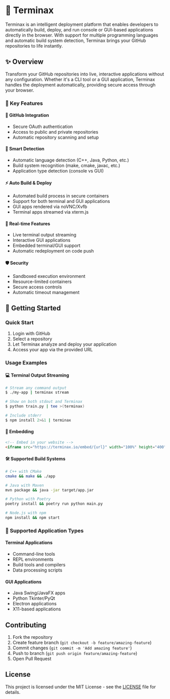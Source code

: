 # 🚀 Terminax

Terminax is an intelligent deployment platform that enables developers to automatically build, deploy, and run console or GUI-based applications directly in the browser. With support for multiple programming languages and automatic build system detection, Terminax brings your GitHub repositories to life instantly.

## ✨ Overview

Transform your GitHub repositories into live, interactive applications without any configuration. Whether it's a CLI tool or a GUI application, Terminax handles the deployment automatically, providing secure access through your browser.

### 🎯 Key Features

#### 🔐 GitHub Integration

- Secure OAuth authentication
- Access to public and private repositories
- Automatic repository scanning and setup

#### 🧠 Smart Detection

- Automatic language detection (C++, Java, Python, etc.)
- Build system recognition (make, cmake, javac, etc.)
- Application type detection (console vs GUI)

#### ⚡ Auto Build & Deploy

- Automated build process in secure containers
- Support for both terminal and GUI applications
- GUI apps rendered via noVNC/Xvfb
- Terminal apps streamed via xterm.js

#### 🔄 Real-time Features

- Live terminal output streaming
- Interactive GUI applications
- Embedded terminal/GUI support
- Automatic redeployment on code push

#### 🛡️ Security

- Sandboxed execution environment
- Resource-limited containers
- Secure access controls
- Automatic timeout management

## 🚦 Getting Started

### Quick Start

1. Login with GitHub
2. Select a repository
3. Let Terminax analyze and deploy your application
4. Access your app via the provided URL

### Usage Examples

#### 💻 Terminal Output Streaming

```bash
# Stream any command output
$ ./my-app | terminax stream

# Show on both stdout and Terminax
$ python train.py | tee >(terminax)

# Include stderr
$ npm install 2>&1 | terminax
```

#### 🔌 Embedding

```html
<!-- Embed in your website -->
<iframe src="https://terminax.io/embed/{url}" width="100%" height="400"> </iframe>
```

#### 🛠️ Supported Build Systems

```bash
# C++ with CMake
cmake && make && ./app

# Java with Maven
mvn package && java -jar target/app.jar

# Python with Poetry
poetry install && poetry run python main.py

# Node.js with npm
npm install && npm start
```

### 🎨 Supported Application Types

#### Terminal Applications

- Command-line tools
- REPL environments
- Build tools and compilers
- Data processing scripts

#### GUI Applications

- Java Swing/JavaFX apps
- Python Tkinter/PyQt
- Electron applications
- X11-based applications

## Contributing

1. Fork the repository
2. Create feature branch (`git checkout -b feature/amazing-feature`)
3. Commit changes (`git commit -m 'Add amazing feature'`)
4. Push to branch (`git push origin feature/amazing-feature`)
5. Open Pull Request

## License

This project is licensed under the MIT License - see the [LICENSE](LICENSE) file for details.
